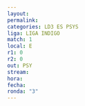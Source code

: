 ```yaml
---
layout: 
permalink: 
categories: LD3 ES PSYS
liga: LIGA INDIGO
match: 1
local: E
r1: 0
r2: 0
out: PSY
stream: 
hora: 
fecha: 
ronda: "3"
---
```

